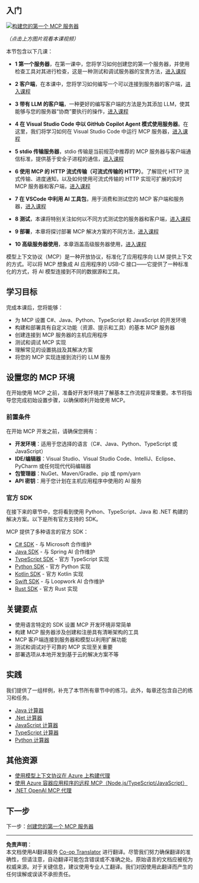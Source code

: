<!--
CO_OP_TRANSLATOR_METADATA:
{
  "original_hash": "94b861de00829c34912ac36140f6183e",
  "translation_date": "2025-10-06T13:33:48+00:00",
  "source_file": "03-GettingStarted/README.md",
  "language_code": "zh"
}
-->
## 入门  

[![构建您的第一个 MCP 服务器](../../../translated_images/04.0ea920069efd979a0b2dad51e72c1df7ead9c57b3305796068a6cee1f0dd6674.zh.png)](https://youtu.be/sNDZO9N4m9Y)

_（点击上方图片观看本课视频）_

本节包含以下几课：

- **1 第一个服务器**，在第一课中，您将学习如何创建您的第一个服务器，并使用检查工具对其进行检查，这是一种测试和调试服务器的宝贵方法，[进入课程](01-first-server/README.md)

- **2 客户端**，在本课中，您将学习如何编写一个可以连接到服务器的客户端，[进入课程](02-client/README.md)

- **3 带有 LLM 的客户端**，一种更好的编写客户端的方法是为其添加 LLM，使其能够与您的服务器“协商”要执行的操作，[进入课程](03-llm-client/README.md)

- **4 在 Visual Studio Code 中以 GitHub Copilot Agent 模式使用服务器**。在这里，我们将学习如何在 Visual Studio Code 中运行 MCP 服务器，[进入课程](04-vscode/README.md)

- **5 stdio 传输服务器**，stdio 传输是当前规范中推荐的 MCP 服务器与客户端通信标准，提供基于安全子进程的通信，[进入课程](05-stdio-server/README.md)

- **6 使用 MCP 的 HTTP 流式传输（可流式传输的 HTTP）**。了解现代 HTTP 流式传输、进度通知，以及如何使用可流式传输的 HTTP 实现可扩展的实时 MCP 服务器和客户端，[进入课程](06-http-streaming/README.md)

- **7 在 VSCode 中利用 AI 工具包**，用于消费和测试您的 MCP 客户端和服务器，[进入课程](07-aitk/README.md)

- **8 测试**，本课将特别关注如何以不同方式测试您的服务器和客户端，[进入课程](08-testing/README.md)

- **9 部署**，本章将探讨部署 MCP 解决方案的不同方法，[进入课程](09-deployment/README.md)

- **10 高级服务器使用**，本章涵盖高级服务器使用，[进入课程](./10-advanced/README.md)

模型上下文协议（MCP）是一种开放协议，标准化了应用程序向 LLM 提供上下文的方式。可以将 MCP 想象成 AI 应用程序的 USB-C 接口——它提供了一种标准化的方式，将 AI 模型连接到不同的数据源和工具。

## 学习目标

完成本课后，您将能够：

- 为 MCP 设置 C#、Java、Python、TypeScript 和 JavaScript 的开发环境
- 构建和部署具有自定义功能（资源、提示和工具）的基本 MCP 服务器
- 创建连接到 MCP 服务器的主机应用程序
- 测试和调试 MCP 实现
- 理解常见的设置挑战及其解决方案
- 将您的 MCP 实现连接到流行的 LLM 服务

## 设置您的 MCP 环境

在开始使用 MCP 之前，准备好开发环境并了解基本工作流程非常重要。本节将指导您完成初始设置步骤，以确保顺利开始使用 MCP。

### 前置条件

在开始 MCP 开发之前，请确保您拥有：

- **开发环境**：适用于您选择的语言（C#、Java、Python、TypeScript 或 JavaScript）
- **IDE/编辑器**：Visual Studio、Visual Studio Code、IntelliJ、Eclipse、PyCharm 或任何现代代码编辑器
- **包管理器**：NuGet、Maven/Gradle、pip 或 npm/yarn
- **API 密钥**：用于您计划在主机应用程序中使用的 AI 服务

### 官方 SDK

在接下来的章节中，您将看到使用 Python、TypeScript、Java 和 .NET 构建的解决方案。以下是所有官方支持的 SDK。

MCP 提供了多种语言的官方 SDK：
- [C# SDK](https://github.com/modelcontextprotocol/csharp-sdk) - 与 Microsoft 合作维护
- [Java SDK](https://github.com/modelcontextprotocol/java-sdk) - 与 Spring AI 合作维护
- [TypeScript SDK](https://github.com/modelcontextprotocol/typescript-sdk) - 官方 TypeScript 实现
- [Python SDK](https://github.com/modelcontextprotocol/python-sdk) - 官方 Python 实现
- [Kotlin SDK](https://github.com/modelcontextprotocol/kotlin-sdk) - 官方 Kotlin 实现
- [Swift SDK](https://github.com/modelcontextprotocol/swift-sdk) - 与 Loopwork AI 合作维护
- [Rust SDK](https://github.com/modelcontextprotocol/rust-sdk) - 官方 Rust 实现

## 关键要点

- 使用语言特定的 SDK 设置 MCP 开发环境非常简单
- 构建 MCP 服务器涉及创建和注册具有清晰架构的工具
- MCP 客户端连接到服务器和模型以利用扩展功能
- 测试和调试对于可靠的 MCP 实现至关重要
- 部署选项从本地开发到基于云的解决方案不等

## 实践

我们提供了一组样例，补充了本节所有章节中的练习。此外，每章还包含自己的练习和任务。

- [Java 计算器](./samples/java/calculator/README.md)
- [.Net 计算器](../../../03-GettingStarted/samples/csharp)
- [JavaScript 计算器](./samples/javascript/README.md)
- [TypeScript 计算器](./samples/typescript/README.md)
- [Python 计算器](../../../03-GettingStarted/samples/python)

## 其他资源

- [使用模型上下文协议在 Azure 上构建代理](https://learn.microsoft.com/azure/developer/ai/intro-agents-mcp)
- [使用 Azure 容器应用程序的远程 MCP（Node.js/TypeScript/JavaScript）](https://learn.microsoft.com/samples/azure-samples/mcp-container-ts/mcp-container-ts/)
- [.NET OpenAI MCP 代理](https://learn.microsoft.com/samples/azure-samples/openai-mcp-agent-dotnet/openai-mcp-agent-dotnet/)

## 下一步

下一步：[创建您的第一个 MCP 服务器](01-first-server/README.md)

---

**免责声明**：  
本文档使用AI翻译服务 [Co-op Translator](https://github.com/Azure/co-op-translator) 进行翻译。尽管我们努力确保翻译的准确性，但请注意，自动翻译可能包含错误或不准确之处。原始语言的文档应被视为权威来源。对于关键信息，建议使用专业人工翻译。我们对因使用此翻译而产生的任何误解或误读不承担责任。